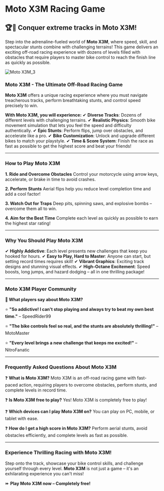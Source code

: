 # **Moto X3M Racing Game**

## **🏆🚵 Conquer extreme tracks in Moto X3M!**

Step into the adrenaline-fueled world of **Moto X3M**, where speed, skill, and spectacular stunts combine with challenging terrains! This game delivers an exciting off-road racing experience with dozens of levels filled with obstacles that require players to master bike control to reach the finish line as quickly as possible.

![Moto X3M_3](https://github.com/user-attachments/assets/c19c3c45-01be-4381-8422-e9d1ff8519d2)

### **Moto X3M - The Ultimate Off-Road Racing Game**
**Moto X3M** offers a unique racing experience where you must navigate treacherous tracks, perform breathtaking stunts, and control speed precisely to win.

**With Moto X3M, you will experience:**
✔ **Diverse Tracks**: Dozens of different levels with challenging terrains.
✔ **Realistic Physics**: Smooth bike movement simulation that lets you feel the speed and difficulty authentically.
✔ **Epic Stunts**: Perform flips, jump over obstacles, and accelerate like a pro.
✔ **Bike Customization**: Unlock and upgrade different bikes to match your playstyle.
✔ **Time & Score System**: Finish the race as fast as possible to get the highest score and beat your friends!

---

### **How to Play Moto X3M**

**1. Ride and Overcome Obstacles**
Control your motorcycle using arrow keys, accelerate, or brake in time to avoid crashes.

**2. Perform Stunts**
Aerial flips help you reduce level completion time and add a cool factor!

**3. Watch Out for Traps**
Deep pits, spinning saws, and explosive bombs – overcome them all to win.

**4. Aim for the Best Time**
Complete each level as quickly as possible to earn the highest star rating!

---

### **Why You Should Play Moto X3M**
✔ **Highly Addictive**: Each level presents new challenges that keep you hooked for hours.
✔ **Easy to Play, Hard to Master**: Anyone can start, but setting record times requires skill!
✔ **Vibrant Graphics**: Exciting track designs and stunning visual effects.
✔ **High-Octane Excitement**: Speed boosts, long jumps, and hazard dodging – all in one thrilling package!

---

### **Moto X3M Player Community**

**💬 What players say about Moto X3M?**

⭐ **"So addictive! I can't stop playing and always try to beat my own best time."** – SpeedRider99

⭐ **"The bike controls feel so real, and the stunts are absolutely thrilling!"** – MotoMaster

⭐ **"Every level brings a new challenge that keeps me excited!"** – NitroFanatic

---

### **Frequently Asked Questions About Moto X3M**

❓ **What is Moto X3M?**
Moto X3M is an off-road racing game with fast-paced action, requiring players to overcome obstacles, perform stunts, and complete levels in record time.

❓ **Is Moto X3M free to play?**
Yes! Moto X3M is completely free to play!

❓ **Which devices can I play Moto X3M on?**
You can play on PC, mobile, or tablet with ease.

❓ **How do I get a high score in Moto X3M?**
Perform aerial stunts, avoid obstacles efficiently, and complete levels as fast as possible.

---

### **Experience Thrilling Racing with Moto X3M!**

Step onto the track, showcase your bike control skills, and challenge yourself through every level. **Moto X3M** is not just a game – it's an exhilarating experience you can't miss!

⏩ **Play Moto X3M now – Completely free!**
